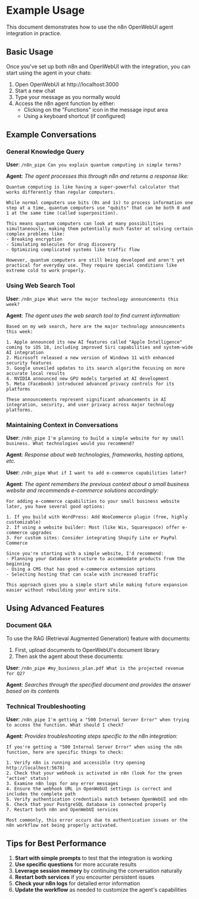 # Example Usage

This document demonstrates how to use the n8n OpenWebUI agent integration in practice.

## Basic Usage

Once you've set up both n8n and OpenWebUI with the integration, you can start using the agent in your chats:

1. Open OpenWebUI at http://localhost:3000
2. Start a new chat
3. Type your message as you normally would
4. Access the n8n agent function by either:
   - Clicking on the "Functions" icon in the message input area
   - Using a keyboard shortcut (if configured)

## Example Conversations

### General Knowledge Query

**User**: `/n8n_pipe Can you explain quantum computing in simple terms?`

**Agent**: _The agent processes this through n8n and returns a response like:_

```
Quantum computing is like having a super-powerful calculator that works differently than regular computers.

While normal computers use bits (0s and 1s) to process information one step at a time, quantum computers use "qubits" that can be both 0 and 1 at the same time (called superposition).

This means quantum computers can look at many possibilities simultaneously, making them potentially much faster at solving certain complex problems like:
- Breaking encryption
- Simulating molecules for drug discovery
- Optimizing complicated systems like traffic flow

However, quantum computers are still being developed and aren't yet practical for everyday use. They require special conditions like extreme cold to work properly.
```

### Using Web Search Tool

**User**: `/n8n_pipe What were the major technology announcements this week?`

**Agent**: _The agent uses the web search tool to find current information:_

```
Based on my web search, here are the major technology announcements this week:

1. Apple announced its new AI features called "Apple Intelligence" coming to iOS 18, including improved Siri capabilities and system-wide AI integration
2. Microsoft released a new version of Windows 11 with enhanced security features
3. Google unveiled updates to its search algorithm focusing on more accurate local results
4. NVIDIA announced new GPU models targeted at AI development
5. Meta (Facebook) introduced advanced privacy controls for its platforms

These announcements represent significant advancements in AI integration, security, and user privacy across major technology platforms.
```

### Maintaining Context in Conversations

**User**: `/n8n_pipe I'm planning to build a simple website for my small business. What technologies would you recommend?`

**Agent**: _Response about web technologies, frameworks, hosting options, etc._

**User**: `/n8n_pipe What if I want to add e-commerce capabilities later?`

**Agent**: _The agent remembers the previous context about a small business website and recommends e-commerce solutions accordingly:_

```
For adding e-commerce capabilities to your small business website later, you have several good options:

1. If you build with WordPress: Add WooCommerce plugin (free, highly customizable)
2. If using a website builder: Most (like Wix, Squarespace) offer e-commerce upgrades
3. For custom sites: Consider integrating Shopify Lite or PayPal Commerce

Since you're starting with a simple website, I'd recommend:
- Planning your database structure to accommodate products from the beginning
- Using a CMS that has good e-commerce extension options
- Selecting hosting that can scale with increased traffic

This approach gives you a simple start while making future expansion easier without rebuilding your entire site.
```

## Using Advanced Features

### Document Q&A

To use the RAG (Retrieval Augmented Generation) feature with documents:

1. First, upload documents to OpenWebUI's document library
2. Then ask the agent about these documents:

**User**: `/n8n_pipe #my_business_plan.pdf What is the projected revenue for Q2?`

**Agent**: _Searches through the specified document and provides the answer based on its contents_

### Technical Troubleshooting

**User**: `/n8n_pipe I'm getting a "500 Internal Server Error" when trying to access the function. What should I check?`

**Agent**: _Provides troubleshooting steps specific to the n8n integration:_

```
If you're getting a "500 Internal Server Error" when using the n8n function, here are specific things to check:

1. Verify n8n is running and accessible (try opening http://localhost:5678)
2. Check that your webhook is activated in n8n (look for the green "active" status)
3. Examine n8n logs for any error messages
4. Ensure the webhook URL in OpenWebUI settings is correct and includes the complete path
5. Verify authentication credentials match between OpenWebUI and n8n
6. Check that your PostgreSQL database is connected properly
7. Restart both n8n and OpenWebUI services

Most commonly, this error occurs due to authentication issues or the n8n workflow not being properly activated.
```

## Tips for Best Performance

1. **Start with simple prompts** to test that the integration is working
2. **Use specific questions** for more accurate results
3. **Leverage session memory** by continuing the conversation naturally
4. **Restart both services** if you encounter persistent issues
5. **Check your n8n logs** for detailed error information
6. **Update the workflow** as needed to customize the agent's capabilities
